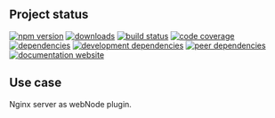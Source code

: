 <!-- #!/usr/bin/env markdown
-*- coding: utf-8 -*-
region header
Copyright Torben Sickert 16.12.2012

License
   This library written by Torben Sickert stand under a creative commons
   naming 3.0 unported license.
   see http://creativecommons.org/licenses/by/3.0/deed.de
endregion -->

Project status
--------------

[![npm version](https://badge.fury.io/js/nginxwebnodeplugin.svg)](https://www.npmjs.com/package/nginxwebnodeplugin)
[![downloads](https://img.shields.io/npm/dy/nginxwebnodeplugin.svg)](https://www.npmjs.com/package/nginxwebnodeplugin)
[![build status](https://travis-ci.org/thaibault/nginxWebNodePlugin.svg?branch=master)](https://travis-ci.org/thaibault/nginxWebNodePlugin)
[![code coverage](https://coveralls.io/repos/github/thaibault/nginxWebNodePlugin/badge.svg)](https://coveralls.io/github/thaibault/nginxWebNodePlugin)
[![dependencies](https://img.shields.io/david/thaibault/nginxwebnodeplugin.svg)](https://david-dm.org/thaibault/nginxwebnodeplugin)
[![development dependencies](https://img.shields.io/david/dev/thaibault/nginxwebnodeplugin.svg)](https://david-dm.org/thaibault/nginxwebnodeplugin?type=dev)
[![peer dependencies](https://img.shields.io/david/peer/thaibault/nginxwebnodeplugin.svg)](https://david-dm.org/thaibault/nginxwebnodeplugin?type=peer)
[![documentation website](https://img.shields.io/website-up-down-green-red/http/torben.website/nginxWebNodePlugin.svg?label=documentation-website)](http://torben.website/nginxWebNodePlugin)

Use case
--------

Nginx server as webNode plugin.

<!-- region vim modline
vim: set tabstop=4 shiftwidth=4 expandtab:
vim: foldmethod=marker foldmarker=region,endregion:
endregion -->
